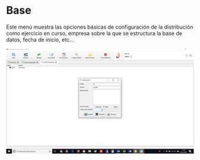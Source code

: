 # Base

Este menú muestra las opciones básicas de configuración de la distribución como ejercicio en curso, empresa sobre la que se estructura la base de datos, fecha de inicio, etc...

![](../../../.gitbook/assets/image%20%2859%29.png)



